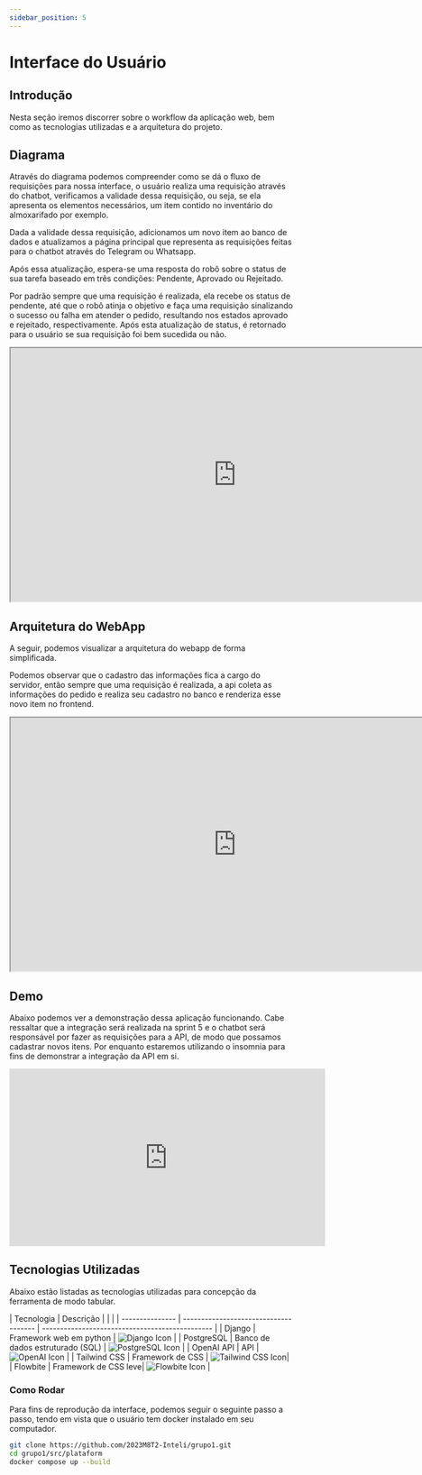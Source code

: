 ```yaml
---
sidebar_position: 5
---
```


# Interface do Usuário

## Introdução
Nesta seção iremos discorrer sobre o workflow da aplicação web, bem como as tecnologias utilizadas e a arquitetura do projeto.

## Diagrama
Através do diagrama podemos compreender como se dá o fluxo de requisições para nossa interface, o usuário realiza uma requisição através do chatbot, verificamos a validade dessa requisição, ou seja, se ela apresenta os elementos necessários, um item contido no inventário do almoxarifado por exemplo. 

Dada a validade dessa requisição, adicionamos um novo item ao banco de dados e atualizamos a página principal que representa as requisições feitas para o chatbot através do Telegram ou Whatsapp.

Após essa atualização, espera-se uma resposta do robô sobre o status de sua tarefa baseado em três condições: Pendente, Aprovado ou Rejeitado. 

Por padrão sempre que uma requisição é realizada, ela recebe os status de pendente, até que o robô atinja o objetivo e faça uma requisição sinalizando o sucesso ou falha em atender o pedido, resultando nos estados aprovado e rejeitado, respectivamente.
Após esta atualização de status, é retornado para o usuário se sua requisição foi bem sucedida ou não.

<iframe width="800" height="450" src="https://whimsical.com/embed/6wP499ooBYKHKdHdMTzSkt"></iframe>

## Arquitetura do WebApp
A seguir, podemos visualizar a arquitetura do webapp de forma simplificada.

Podemos observar que o cadastro das informações fica a cargo do servidor, então sempre que uma requisição é realizada, a api coleta as informações do pedido e realiza seu cadastro no banco e renderiza esse novo item no frontend.

<iframe width="800" height="450" src="https://whimsical.com/embed/BdViTfHfviiAjqvM9uQFwR"></iframe>

## Demo
Abaixo podemos ver a demonstração dessa aplicação funcionando. Cabe ressaltar que a integração será realizada na sprint 5 e o chatbot será responsável por fazer as requisições para a API, de modo que possamos cadastrar novos itens. Por enquanto estaremos utilizando o insomnia para fins de demonstrar a integração da API em si. 

<iframe
    width="560"
    height="315"
    src="https://youtube.com/embed/GCbC0hbbiTQ"
    frameborder="0"
    allow="autoplay; encrypted-media"
    allowfullscreen>
</iframe>

## Tecnologias Utilizadas
Abaixo estão listadas as tecnologias utilizadas para concepção da ferramenta de modo tabular.

| Tecnologia     | Descrição                           |                                            |                                      |
| --------------- | ------------------------------------- | ----------------------------------------------- | 
| Django          | Framework web em python             | ![Django Icon](https://skillicons.dev/icons?i=django)          | 
| PostgreSQL      | Banco de dados estruturado (SQL)     | ![PostgreSQL Icon](https://skillicons.dev/icons?i=postgres)  | 
| OpenAI API      | API          | ![OpenAI Icon](https://upload.wikimedia.org/wikipedia/commons/4/4d/OpenAI_Logo.svg)          | 
| Tailwind CSS    | Framework de CSS           | ![Tailwind CSS Icon](https://skillicons.dev/icons?i=tailwind)| 
| Flowbite        | Framework de CSS leve| ![Flowbite Icon](https://flowbite.com/images/logo.svg)      | 

### Como Rodar
Para fins de reprodução da interface, podemos seguir o seguinte passo a passo, tendo em vista que o usuário tem docker instalado em seu computador.

```bash
git clone https://github.com/2023M8T2-Inteli/grupo1.git
cd grupo1/src/plataform
docker compose up --build
```